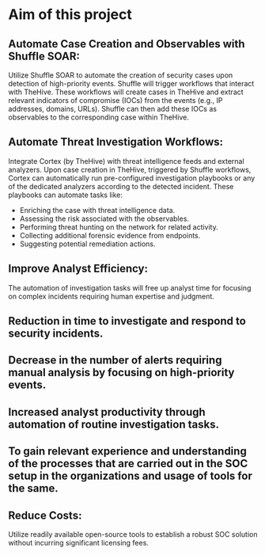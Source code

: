 # Aim of this project

##

## Automate Case Creation and Observables with Shuffle SOAR:&#x20;

Utilize Shuffle SOAR to automate the creation of security cases upon detection of high-priority events. Shuffle will trigger workflows that interact with TheHive. These workflows will create cases in TheHive and extract relevant indicators of compromise (IOCs) from the events (e.g., IP addresses, domains, URLs). Shuffle can then add these IOCs as observables to the corresponding case within TheHive.&#x20;

## Automate Threat Investigation Workflows:&#x20;

Integrate Cortex (by TheHive) with threat intelligence feeds and external analyzers. Upon case creation in TheHive, triggered by Shuffle workflows, Cortex can automatically run pre-configured investigation playbooks or any of the dedicated analyzers according to the detected incident. These playbooks can automate tasks like:&#x20;

* Enriching the case with threat intelligence data.&#x20;
* Assessing the risk associated with the observables.&#x20;
* Performing threat hunting on the network for related activity.&#x20;
* Collecting additional forensic evidence from endpoints.&#x20;
* Suggesting potential remediation actions.&#x20;

## Improve Analyst Efficiency:&#x20;

The automation of investigation tasks will free up analyst time for focusing on complex incidents requiring human expertise and judgment.&#x20;

## Reduction in time to investigate and respond to security incidents.&#x20;

## Decrease in the number of alerts requiring manual analysis by focusing on high-priority events.&#x20;

## Increased analyst productivity through automation of routine investigation tasks.&#x20;

## To gain relevant experience and understanding of the processes that are carried out in the SOC setup in the organizations and usage of tools for the same.&#x20;

## Reduce Costs:&#x20;

Utilize readily available open-source tools to establish a robust SOC solution without incurring significant licensing fees.
